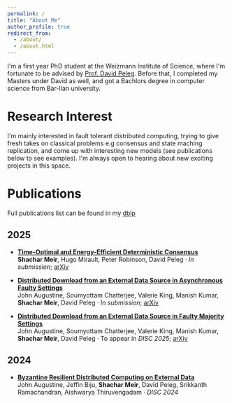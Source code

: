 ```yaml
---
permalink: /
title: "About Me"
author_profile: true
redirect_from: 
  - /about/
  - /about.html
---
```


I'm a first year PhD student at the Weizmann Institute of Science, where I'm fortunate to be advised by [Prof. David Peleg](https://www.weizmann.ac.il/math/peleg/). Before that, I completed my Masters under David as well, and got a Bachlors degree in computer science from Bar-Ilan university.

Research Interest
=====
I'm mainly interested in fault tolerant distributed computing, trying to give fresh takes on classical problems e.g consensus and state maching replication, and come up with interesting new models (see publications below to see examples). I'm always open to hearing about new exciting projects in this space.

Publications
======
Full publications list can be found in my [dblp](https://dblp.org/pid/358/4181.html)
## 2025

- [**Time-Optimal and Energy-Efficient Deterministic Consensus**](https://arxiv.org/abs/2506.12282)  
  **Shachar Meir**, Hugo Mirault, Peter Robinson, David Peleg · *In submission*; [arXiv](https://arxiv.org/abs/2506.12282)

- [**Distributed Download from an External Data Source in Asynchronous Faulty Settings**](https://arxiv.org/abs/2509.03755)  
  John Augustine, Soumyottam Chatterjee, Valerie King, Manish Kumar, **Shachar Meir**, David Peleg · *In submission*; [arXiv](https://arxiv.org/abs/2509.03755)

- [**Distributed Download from an External Data Source in Faulty Majority Settings**](https://arxiv.org/abs/2412.19649)  
  John Augustine, Soumyottam Chatterjee, Valerie King, Manish Kumar, **Shachar Meir**, David Peleg · To appear in *DISC 2025*; [arXiv](https://arxiv.org/abs/2412.19649)



## 2024

- [**Byzantine Resilient Distributed Computing on External Data**](https://drops.dagstuhl.de/storage/00lipics/lipics-vol319-disc2024/LIPIcs.DISC.2024.3/LIPIcs.DISC.2024.3.pdf)  
  John Augustine, Jeffin Biju, **Shachar Meir**, David Peleg, Srikkanth Ramachandran, Aishwarya Thiruvengadam · *DISC 2024* 